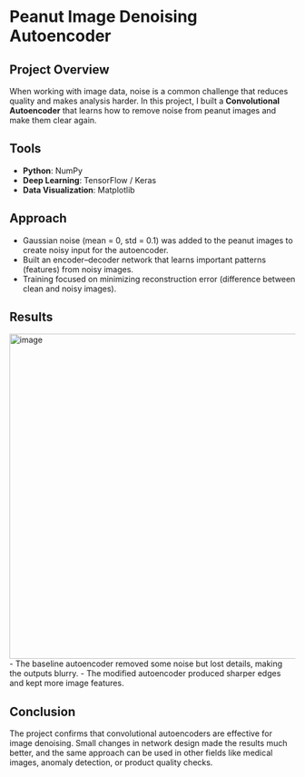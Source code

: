 # Peanut Image Denoising Autoencoder

## Project Overview
When working with image data, noise is a common challenge that reduces quality and makes analysis harder. In this project, I built a **Convolutional Autoencoder** that learns how to remove noise from peanut images and make them clear again.

## Tools
- **Python**: NumPy
- **Deep Learning**: TensorFlow / Keras
- **Data Visualization**: Matplotlib
  
## Approach
- Gaussian noise (mean = 0, std = 0.1) was added to the peanut images to create noisy input for the autoencoder.
- Built an encoder–decoder network that learns important patterns (features) from noisy images.
- Training focused on minimizing reconstruction error (difference between clean and noisy images).

## Results
<img width="885" height="573" alt="image" src="https://github.com/user-attachments/assets/4422a7be-47d2-4d68-ae9b-980ce52b1c2d" />
- The baseline autoencoder removed some noise but lost details, making the outputs blurry.
- The modified autoencoder produced sharper edges and kept more image features.
  
## Conclusion
The project confirms that convolutional autoencoders are effective for image denoising. Small changes in network design made the results much better, and the same approach can be used in other fields like medical images, anomaly detection, or product quality checks.
